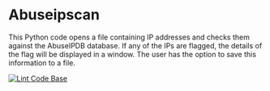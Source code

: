 # Abuseipscan

This Python code opens a file containing IP addresses and checks them against the AbuseIPDB database. If any of the IPs are flagged, the details of the flag will be displayed in a window. The user has the option to save this information to a file.


[![Lint Code Base](https://github.com/JoaoAlmeida2675/abuseipscan/actions/workflows/super-linter.yml/badge.svg?event=push_request)](https://github.com/JoaoAlmeida2675/abuseipscan/actions/workflows/super-linter.yml)
